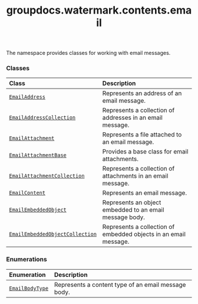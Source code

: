 ﻿---
title: groupdocs.watermark.contents.email
second_title: GroupDocs.Watermark for Python via .NET API References
description: 
type: docs
url: /python-net/groupdocs.watermark.contents.email/
is_root: false
weight: 10
---

The namespace provides classes for working with email messages.

### Classes
| Class | Description |
| :- | :- |
| [`EmailAddress`](/watermark/python-net/groupdocs.watermark.contents.email/emailaddress) | Represents an address of an email message. |
| [`EmailAddressCollection`](/watermark/python-net/groupdocs.watermark.contents.email/emailaddresscollection) | Represents a collection of addresses in an email message. |
| [`EmailAttachment`](/watermark/python-net/groupdocs.watermark.contents.email/emailattachment) | Represents a file attached to an email message. |
| [`EmailAttachmentBase`](/watermark/python-net/groupdocs.watermark.contents.email/emailattachmentbase) | Provides a base class for email attachments. |
| [`EmailAttachmentCollection`](/watermark/python-net/groupdocs.watermark.contents.email/emailattachmentcollection) | Represents a collection of attachments in an email message. |
| [`EmailContent`](/watermark/python-net/groupdocs.watermark.contents.email/emailcontent) | Represents an email message. |
| [`EmailEmbeddedObject`](/watermark/python-net/groupdocs.watermark.contents.email/emailembeddedobject) | Represents an object embedded to an email message body. |
| [`EmailEmbeddedObjectCollection`](/watermark/python-net/groupdocs.watermark.contents.email/emailembeddedobjectcollection) | Represents a collection of embedded objects in an email message. |


### Enumerations
| Enumeration | Description |
| :- | :- |
| [`EmailBodyType`](/watermark/python-net/groupdocs.watermark.contents.email/emailbodytype) | Represents a content type of an email message body. |


